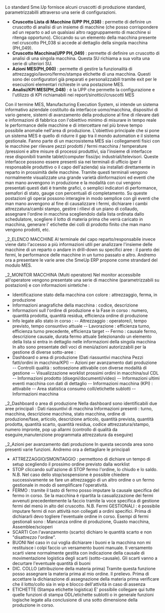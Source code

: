 Lo standard Sme.Up fornisce alcuni cruscotti di produzione standard, parametrizzabilli attraverso una serie di configurazioni.

* **Cruscotto Lista di Macchine (UPP PH_038)** :  permette di definire un cruscotto di analisi di un insieme di macchine (che posso corrispondere ad un reparto o ad un qualsiasi altro raggruppamento di macchine si ritenga opportuno). Cliccando su un elemento della macchina presente nel cruscotto PH_038 si accede al dettaglio della singola macchina (PH_049).
* **Cruscotto Macchina(UPP PH_049)** :  permette di definire un cruscotto di analisi di una singola macchina. Questa SU richiama a sua volta una serie di ulteriori SU.
* **Azioni MES(PH_060)** :  permette di gestire la funzionalità di attrezzaggio/lavoro/fermo/stampa etichette di una macchina. Questi sono dei configuratori già preparati e personalizzabili tramite exit per le esecuzioni elementari richieste in una postazione MES.
* **Analisi/KPI MES(PH_048)** :  è la UPP che permette la configurazione e l'utilizzo di KPI richiamabili nei report/sinottici/cruscotti MES

Con il termine MES, Manufacturing Execution System, si intende un sistema informativo aziendale costituito da interfacce uomo/macchina, dispositivi di vario genere, sistemi di avanzamento della produzione al fine di rilevare dati e informazioni di fabbrica con l'obiettivo minimo di misurare in tempo reale le performance delle macchine e di intercettare nel più breve tempo possibile anomalie nell'area di produzione.
L'obiettivo principale che si pone un sistema MES è quello di ridurre il gap tra il mondo automation e il sistema gestionale.
Fanno parte di un macrosistema MES sia i collegamenti fisici con le macchine per rilevare pezzi prodotti / fermi macchina / temperature /pressioni e altre misure di processi produttivi, sia l'insieme di interfacce rese disponibili tramite tablet/computer fissi/pc industriali/televisori. Queste interfacce possono essere presenti sia nei terminali di ufficio (per il responsabile produttivo o il capo dell'azienda) sia installati direttamente in reparto in prossimità delle macchine. Tramite questi terminali vengono normalmente visualizzate una grande varietà diinformazioni ed eventi che man mano avvengono in produzione e la modalità con cui vengono presentati questi dati è tramite grafici, o semplici indicatori di performance, semafori di stato, gauge con percentuali di completamento. Su queste postazioni gli operai possono interagire in modo semplice con gli eventi che man mano avvengono al fine di causalizzare i fermi, dichiarare i cambi attrezzatura/cambi stampo, gestire i rilievi di un piano di collaudo, assegnare l'ordine in macchina scegliendolo dalla lista ordinata dallo schedulatore, scegliere il lotto di materia prima che verrà caricato in macchina, generare l' etichette dei colli di prodotto finito che man mano vengono prodotti, etc.

_2_ELENCO MACCHINE
Al terminale del capo reparto/responsabile invece viene dato l'accesso a più informazioni utili per analizzare l'insieme delle macchine di un reparto o andare in drill-down su specifici aree :  il pareto dei fermi, le performance delle macchine in un turno passato e altro.
Andremo ora a presentare le varie aree che SmeUp ERP propone come strandard del modulo MES.

_2_MONITOR MACCHINA (Multi operatore)
Nel monitor accessibile all'operatore vengono presentate una serie di macchine (parametrizzabili su postazioni) e con informazioni sintetiche : 
- Identificazione stato della macchina con colore :  attrezzaggio, ferma, in produzione
- Informazioni anagrafiche della macchina :  codice, descrizione
- Informazioni sull l'ordine di produzione e la Fase in corso :  numero, quantità prodotta, quantità residua, efficienza ordine di produzione
- Info legate allo stato in corso : 
-- Attrezzaggio :  operatore/i, tempo previsto, tempo consuntivo attuale
-- Lavorazione :  efficienza turno, efficienza turno precedente, efficienza target
-- Fermo :  causale fermo, descrizione causale, durata fermo attuale
Selezionando  un elemento della lista si entra in dettaglio nelle informazioni della singola macchina
In alto sono presentate dell voci di menù/azioni autorizzabili per la gestione di diverse sotto-aree : 
- Dashboard o area di produzione (Dati riassuntivi macchina Pezzi fatti/ordini in macchina/KPI)
-- Azioni per avanzamento dati produzione
-- Controlli qualità :  sottosezione attivabile con diverse modalità di gestione
-- Visualizzazione worklist prossimi ordini in macchina/sul CDL
-- Informazioni prodotto (disegni/documenti/video)
-- Informazioni ultimi eventi macchina con dati di dettaglio
-- Informazioni macchina (KPI) :  attivabile
-- Area statistica consumo colli/etichette sublotti
-- Informazioni macchina

_2_Dashboard o area di produzione
Nella dashboard sono identificabili due aree principali : 
Dati riassuntivi di macchina
Informazioni presenti  :  turno, macchina, descrizione macchina, stato macchina, ordine di produzione/fase, articolo, descrizione articolo, quantità prevista, quantità prodotta, quantità scarto, quantità residua, codice attrezzatura/stampo, numero impronte, pop up allarmi (controllo di qualità da eseguire,manutenzione programmata attrezzatura da eseguire)


_2_Azioni per avanzamento dati produzione
In questa seconda area sono presenti varie funzioni. Andremo ora a dettagliare le principali
* ATTREZZAGGIO/SMONTAGGIO  :  permettono di dichiare un tempo di setup scegliendo il prossimo ordine previsto dalla worklist
* STOP cliccando sull'azione di STOP fermo l'ordine, lo chiudo e lo saldo. N.B. Nel caso dello stop/sospensione è possible chiedere successivamente se fare un attrezzaggio di un altro ordine o un fermo gestionale in modo di semplificare l'operatività.
* FERMO  :  tramite il tasto di fermo posso imputare la causale specifica del fermo in corso. Se la macchina è ripartita la casualizzazione dei fermi avvenuti precedentemente la faccio tramite la voce specifica di gestione fermi del menù in alto del cruscotto. N.B. Fermi GESTIONALI :  è possibile imputare fermi di non attività non collegati a ordini specifici. Prima di dichiararli devo togliere l'eventuale ordine in corso. Esempi di fermi gestionali sono :  Mancanza ordine di produzione, Guasto macchina, Assemblee/scioperi
* SCARTI Con l'avanzamento (scarto) dichiaro le quantità scarto e non "disattrezzo l'ordine".
* BUONI Nel caso in cui voglia dichiarare i buoni e la macchina non mi restituisce i colpi faccio un versamento buoni manuale. Il versamento scarti viene normalmente gestita con indicazione della causale di movimentazione logistica degli scarti (sotto-causale). Gli scarti vanno a decurtare l'eventuale quantità di buoni
* DIC. COLLO (attribuzione della materia prima) Tramite questa funzione posso assegnare la materia prima al mio ordine. Il prelievo. Prima di accettare la dichiarazione di assegnazione della materia prima verificare che il lotto/collo sia in wip e blocco dell'attività in caso di assenza
* ETICHETTE (Stampa etichette logistica) E' possibile collegare qui tutte quelle funzioni di stampa ODL/etichette sublotti o in generale funzioni logische legate alla conclusione di una sotto dimensione della produzione in corso.
